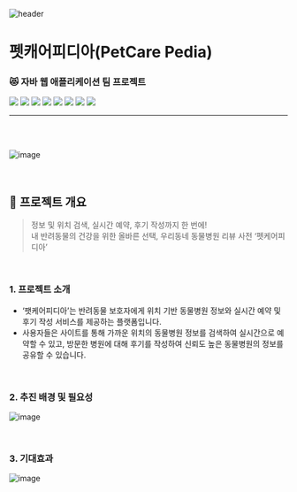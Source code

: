 ![header](https://capsule-render.vercel.app/api?type=wave&color=auto&height=300&section=header&text=PetCare%20Pedia&fontSize=90)
# 펫캐어피디아(PetCare Pedia)
### :heart_eyes_cat: 자바 웹 애플리케이션 팀 프로젝트 
<img src="https://img.shields.io/badge/Java-009688?style=flat&logo=coffeescript&logoColor=white"/> <img src="https://img.shields.io/badge/ApacheTomcat-F8DC75?style=flat&logo=apachetomcat&logoColor=black"/> <img src="https://img.shields.io/badge/Oracle-F80000?style=flat&logo=oracle&logoColor=white"/> <img src="https://img.shields.io/badge/JSON-000000?style=flat&logo=JSON&logoColor=white"/>
<img src="https://img.shields.io/badge/HTML5-E34F26?style=flat&logo=HTML5&logoColor=white"/> <img src="https://img.shields.io/badge/CSS3-1572B6?style=flat&logo=CSS3&logoColor=white"/> <img src="https://img.shields.io/badge/JavaScript-F7DF1E?style=flat&logo=JavaScript&logoColor=white"/> <img src="https://img.shields.io/badge/jQuery-0769AD?style=flat&logo=jquery&logoColor=white"/>
<br>

---
<br>
<br>


![image](https://github.com/heynokimush/mycgv_spring/assets/123930859/58535f34-7968-4f78-ac19-f6e1d1f80346)

<br/>

## :blue_heart: 프로젝트 개요
> 정보 및 위치 검색, 실시간 예약, 후기 작성까지 한 번에!
> <br/>내 반려동물의 건강을 위한 올바른 선택, 우리동네 동물병원 리뷰 사전 ‘펫케어피디아’

<br/>

### 1. 프로젝트 소개
- ‘팻케어피디아’는 반려동물 보호자에게 위치 기반 동물병원 정보와 실시간 예약 및 후기 작성 서비스를 제공하는 플랫폼입니다.
- 사용자들은 사이트를 통해 가까운 위치의 동물병원 정보를 검색하여 실시간으로 예약할 수 있고, 방문한 병원에 대해 후기를 작성하여 신뢰도 높은 동물병원의 정보를 공유할 수 있습니다.

<br/>

### 2. 추진 배경 및 필요성
![image](https://github.com/heynokimush/mycgv_spring/assets/123930859/261e94b7-e1b5-4cc8-86f5-006e8a9deb30)

<br/>

### 3. 기대효과
![image](https://github.com/heynokimush/mycgv_spring/assets/123930859/21456731-38b0-43ba-b619-164e56a837fe)
